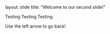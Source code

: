 layout: slide
title: "Welcome to our second slide!"

Testing Testing Testing

Use the left arrow to go back!
